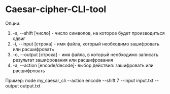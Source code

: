 # Caesar-cipher-CLI-tool

Опции: 
1. -s, --shift [число] - число символов, на которое будет производиться сдвиг
2. -i, --input [строка] - имя файла, который необходимо зашифровать или расшифровать
3. -o, --output [строка] - имя файла, в который необходимо записать результат зашифрования или расшифрования
4. -a, --action [encode/decode]- выбор действия: зашифровать или расшифровать

Пример:
node my_caesar_cli --action encode --shift 7 --input input.txt --output output.txt
